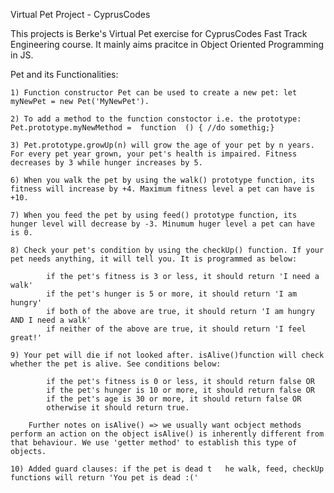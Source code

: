Virtual Pet Project - CyprusCodes

This projects is Berke's Virtual Pet exercise for CyprusCodes Fast Track Engineering course. It mainly aims pracitce in Object Oriented Programming in JS.

Pet and its Functionalities:

    1) Function constructor Pet can be used to create a new pet: let myNewPet = new Pet('MyNewPet').

    2) To add a method to the function constoctor i.e. the prototype: Pet.prototype.myNewMethod =  function  () { //do somethig;}

    3) Pet.prototype.growUp(n) will grow the age of your pet by n years. For every pet year grown, your pet's health is impaired. Fitness decreases by 3 while hunger increases by 5. 
    
    6) When you walk the pet by using the walk() prototype function, its fitness will increase by +4. Maximum fitness level a pet can have is +10. 

    7) When you feed the pet by using feed() prototype function, its hunger level will decrease by -3. Minumum huger level a pet can have is 0. 

    8) Check your pet's condition by using the checkUp() function. If your pet needs anything, it will tell you. It is programmed as below: 

            if the pet's fitness is 3 or less, it should return 'I need a walk'
            if the pet's hunger is 5 or more, it should return 'I am hungry'
            if both of the above are true, it should return 'I am hungry AND I need a walk'
            if neither of the above are true, it should return 'I feel great!'

    9) Your pet will die if not looked after. isAlive()function will check whether the pet is alive. See conditions below:

            if the pet's fitness is 0 or less, it should return false OR 
            if the pet's hunger is 10 or more, it should return false OR
            if the pet's age is 30 or more, it should return false OR
            otherwise it should return true.

        Further notes on isAlive() => we usually want ocbject methods perform an action on the object isAlive() is inherently different from that behaviour. We use 'getter method' to establish this type of objects.

    10) Added guard clauses: if the pet is dead t   he walk, feed, checkUp functions will return 'You pet is dead :('
